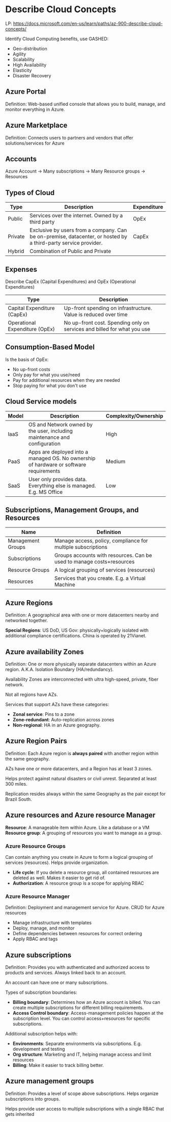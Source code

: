 # Describe Cloud Concepts

LP: https://docs.microsoft.com/en-us/learn/paths/az-900-describe-cloud-concepts/

Identify Cloud Computing benefits, use GASHED:

* Geo-distribution
* Agility
* Scalability
* High Availability
* Elasticity
* Disaster Recovery


## Azure Portal

Definition: Web-based unified console that allows you to build, manage, and monitor everything in Azure.

## Azure Marketplace

Definition: Connects users to partners and vendors that offer solutions/services for Azure

## Accounts

Azure Account -> Many subscriptions -> Many Resource groups -> Resources

## Types of Cloud

| Type | Description | Expenditure |
| --   | --          | -- | 
| Public | Services over the internet. Owned by a third party| OpEx |
| Private | Exclusive by users from a company. Can be on-premise, datacenter, or hosted by a third-party service provider.| CapEx |
| Hybrid | Combination of Public and Private| |

## Expenses

Describe CapEx (Capital Expenditures) and OpEx (Operational Expenditures)

| Type | Description |
| -- | -- |
| Capital Expenditure (CapEx) | Up-front spending on infrastructure. Value is reduced over time | 
| Operational Expenditure (OpEx) | No up-front cost. Spending only on services and billed for what you use | 

## Consumption-Based Model

Is the basis of OpEx: 

* No up-front costs
* Only pay for what you use/need
* Pay for additional resources when they are needed
* Stop paying for what you don't use


## Cloud Service models


| Model | Description | Complexity/Ownership |
| -- | -- | -- | 
| IaaS | OS and Network owned by the user, including maintenance and configuration | High | 
| PaaS | Apps are deployed into a managed OS. No ownership of hardware or software requirements | Medium |
| SaaS | User only provides data. Everything else is managed. E.g. MS Office | Low |

## Subscriptions, Management Groups, and Resources

| Name | Definition | 
| -- | -- |
|Management Groups|Manage access, policy, compliance for multiple subscriptions|
|Subscriptions|Groups accounts with resources. Can be used to manage costs+resources|
|Resource Groups| A logical grouping of services (resources)|
|Resources| Services that you create. E.g. a Virtual Machine|

## Azure Regions

Definition: A geographical area with one or more datacenters nearby and networked together.

**Special Regions**: US DoD, US Gov: physically+logically isolated with additional compliance certifications. China 
is operated by 21Vianet.


## Azure availability Zones

Definition: One or more physically separate datacenters within an Azure region. A.K.A. Isolation Boundary (HA/redundancy).

Availability Zones are interconnected with ultra high-speed, private, fiber network.

Not all regions have AZs.

Services that support AZs have these categories:

* **Zonal service**: Pins to a zone
* **Zone-redundant**: Auto-replication across zones
* **Non-regional**: HA in an Azure geography. 

## Azure Region Pairs

Definition: Each Azure region is **always paired** with another region within the same geography.

AZs have one or more datacenters, and a Region has at least 3 zones. 

Helps protect against natural disasters or civil unrest. Separated at least 300 miles.

Replication resides always within the same Geography as the pair except for Brazil South.

## Azure resources and Azure resource Manager

**Resource**: A manageable item within Azure. Like a database or a VM
**Resource group**: A grouping of resources you want to manage as a group.

### Azure Resource Groups

Can contain anything you create in Azure to form a logical grouping of services (resources). Helps provide organization.

* **Life cycle**: If you delete a resource group, all contained resources are deleted as well. Makes it easier to get rid of.
* **Authorization**: A resource group is a scope for applying RBAC

### Azure Resource Manager

Definition: Deployment and management service for Azure. CRUD for Azure resources

* Manage infrastructure with templates
* Deploy, manage, and monitor
* Define dependencies between resources for correct ordering
* Apply RBAC and tags

## Azure subscriptions

Definition: Provides you with authenticated and authorized access to products and services. Always linked back to an account.

An account can have one or many subscriptions.

Types of subscription boundaries:

* **Billing boundary**: Determines how an Azure account is billed. You can create multiple subscriptions for different billing requirements.
* **Access Control boundary**: Access-management policies happen at the subscription level. You can control access+resources for specific subscriptions.

Additional subscription helps with:

* **Environments**: Separate environments via subscriptions. E.g. development and testing
* **Org structure**: Marketing and IT, helping manage access and limit resources
* **Billing**: Make it easier to track billing better.

## Azure management groups

Definition: Provides a level of scope above subscriptions. Helps organize subscriptions into groups.

Helps provide user access to multiple subscriptions with a single RBAC that gets inherited
